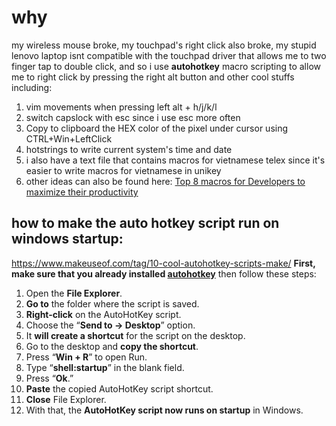 # why
my wireless mouse broke, my touchpad's right click also broke, my stupid lenovo laptop isnt compatible with the touchpad driver that allows me to two finger tap to double click, and so i use **autohotkey** macro scripting to allow me to right click by pressing the right alt button and other cool stuffs including:
1. vim movements when pressing left alt + h/j/k/l
2. switch capslock with esc since i use esc more often
3. Copy to clipboard the HEX color of the pixel under cursor using CTRL+Win+LeftClick
4. hotstrings to write current system's time and date
5. i also have a text file that contains macros for vietnamese telex since it's easier to write macros for vietnamese in unikey
6. other ideas can also be found here: [Top 8 macros for Developers to maximize their productivity ](https://dev.to/radualexandrub/top-8-macros-for-developers-to-maximize-their-productivity-with-ahk-5bfj#1-run-command-prompt-in-the-currently-focused-folder)
## how to make the auto hotkey script run on windows startup: 
https://www.makeuseof.com/tag/10-cool-autohotkey-scripts-make/
**First, make sure that you already installed [autohotkey](https://www.autohotkey.com/)** then follow these steps:
1.  Open the **File Explorer**.
2.  **Go to** the folder where the script is saved.
3.  **Right-click** on the AutoHotKey script.
4.  Choose the “**Send to -> Desktop**” option.
5.  It **will create a shortcut** for the script on the desktop.
6.  Go to the desktop and **copy the shortcut**.
7.  Press “**Win + R**” to open Run.
8.  Type “**shell:startup**” in the blank field.
9.  Press “**Ok**.”
10.  **Paste** the copied AutoHotKey script shortcut.
11.  **Close** File Explorer.
12.  With that, the **AutoHotKey script now runs on startup** in Windows.


